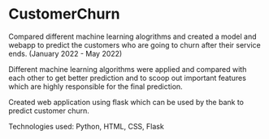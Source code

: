 # CustomerChurn
Compared different machine learning alogrithms and created a model and webapp to predict the customers who are going to churn after their service ends. (January 2022 - May 2022)

Different machine learning algorithms were applied and compared with each other to get better prediction and to scoop out important features which are highly responsible for the final prediction.

Created web application using flask which can be used by the bank to predict customer churn.

Technologies used: Python, HTML, CSS, Flask
